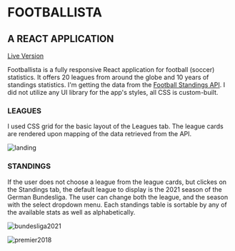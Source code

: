 # FOOTBALLISTA

## A REACT APPLICATION

[Live Version](https://footballista-app.netlify.app/)

Footballista is a fully responsive React application for football (soccer) statistics. It offers 20 leagues from around the globe and 10 years of standings statistics. I'm getting the data from the [Football Standings API](https://github.com/azharimm/football-standings-api). I did not utilize any UI library for the app's styles, all CSS is custom-built.

### LEAGUES

I used CSS grid for the basic layout of the Leagues tab. The league cards are rendered upon mapping of the data retrieved from the API.

![landing](https://user-images.githubusercontent.com/96293671/175395328-53b367db-89da-4944-af9d-08a65378ea50.png)

### STANDINGS

If the user does not choose a league from the league cards, but clickes on the Standings tab, the default league to display is the 2021 season of the German Bundesliga. The user can change both the league, and the season with the select dropdown menu. Each standings table is sortable by any of the available stats as well as alphabetically.

![bundesliga2021](https://user-images.githubusercontent.com/96293671/175396078-9398cad5-5d8e-4a58-91cc-a697f6ebca2f.png)

![premier2018](https://user-images.githubusercontent.com/96293671/175396097-0db91ead-37ce-47c2-b778-847c5a98e6d9.png)
